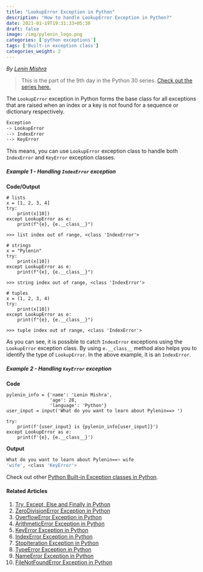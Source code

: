 ```yaml
---
title: "LookupError Exception in Python"
description: "How to handle LookupError Exception in Python?"
date: 2021-01-19T19:31:33+05:30
draft: false
image: /img/pylenin_logo.png
categories: ['python exceptions']
tags: ['Built-in exception class']
categories_weight: 2
---
```

<div class="sharethis-inline-follow-buttons"></div>

*By [Lenin Mishra](https://www.pylenin.com/authors/#lenin-mishra)*

> This is the part of the 9th day in the Python 30 series. [Check out the series here.](https://www.youtube.com/playlist?list=PLqEbL1vopgvuI-3wzwHqftEkH3AILozS5)

The `LookupError` exception in Python forms the base class for all exceptions that are raised when an index or a key is not found for a sequence or dictionary respectively.

```bash
Exception
-> LookupError
--> IndexError
--> KeyError
```

This means, you can use `LookupError` exception class to handle both `IndexError` and `KeyError` exception classes.

##### Example 1 - Handling `IndexError` exception

**Code/Output**

```python3
# lists
x = [1, 2, 3, 4]
try:
    print(x[10])
except LookupError as e:
    print(f"{e}, {e.__class__}")

>>> list index out of range, <class 'IndexError'>

# strings
x = "Pylenin"
try:
    print(x[10])
except LookupError as e:
    print(f"{e}, {e.__class__}")

>>> string index out of range, <class 'IndexError'>    
    
# tuples
x = (1, 2, 3, 4)
try:
    print(x[10])
except LookupError as e:
    print(f"{e}, {e.__class__}")

>>> tuple index out of range, <class 'IndexError'>
```

As you can see, it is possible to catch `IndexError` exceptions using the `LookupError` exception class. By using `e.__class__` method also helps you to identify the type of `LookupError`. In the above example, it is an `IndexError`.

##### Example 2 - Handling `KeyError` exception

**Code**

```python3
pylenin_info = {'name': 'Lenin Mishra',
                'age': 28,
                'language': 'Python'}
user_input = input('What do you want to learn about Pylenin==> ')

try:
    print(f'{user_input} is {pylenin_info[user_input]}')
except LookupError as e:
    print(f'{e}, {e.__class__}')
```

**Output**

```bash
What do you want to learn about Pylenin==> wife
'wife', <class 'KeyError'>
```

Check out other [Python Built-in Exception classes in Python](https://www.pylenin.com/tags/built-in-exception-class/).

#### Related Articles

1. [Try, Except, Else and Finally in Python](https://www.pylenin.com/blogs/python-try-except-else-finally/)
2. [ZeroDivisionError Exception in Python](https://www.pylenin.com/blogs/zero-division-error-python/)
3. [OverflowError Exception in Python](https://www.pylenin.com/blogs/overflow-error-python/)
4. [ArithmeticError Exception in Python](https://www.pylenin.com/blogs/arithmetic-error-python/)
5. [KeyError Exception in Python](https://www.pylenin.com/blogs/key-error-python/)
6. [IndexError Exception in Python](https://www.pylenin.com/blogs/index-error-python/)
7. [StopIteration Exception in Python](https://www.pylenin.com/blogs/stop-iteration-error-python/)
8. [TypeError Exception in Python](https://www.pylenin.com/blogs/type-error-python/)
9. [NameError Exception in Python](https://www.pylenin.com/blogs/name-error-python/)
10. [FileNotFoundError Exception in Python](https://www.pylenin.com/blogs/file-not-found-error-python/)